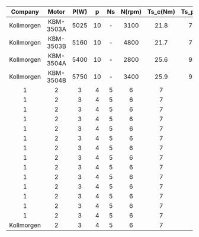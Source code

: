 
|Company|Motor|P(W)|p|Ns|N(rpm)|Ts_c(Nm)|Ts_p(Nm)|Nm/Arms|Vrms/kRPM|L(mm)|Dos(mm)|Dis(mm)|Dir(mm)|
|:-:|:-:|:-:|:-:|:-:|:-:|:-:|:-:|:-:|:-:|:-:|:-:|:-:|:-:|
|Kollmorgen|KBM-3503A|5025|10|-|3100|21.8|76.1|2.19|133|100.74|139.956|86.19|65.012|
|Kollmorgen|KBM-3503B|5160|10|-|4800|21.7|76.6|1.59|96.2|100.74|139.956|86.19|65.012|
|Kollmorgen|KBM-3504A|5400|10|-|2800|25.6|92.3|2.44|147|125.60|139.956|86.19|65.012|
|Kollmorgen|KBM-3504B|5750|10|-|3400|25.9|93.0|2.01|121|125.60|139.956|86.19|65.012|
|1|2|3|4|5|6|7|8|9|0|1|2|3|4|
|1|2|3|4|5|6|7|8|9|0|1|2|3|4|
|1|2|3|4|5|6|7|8|9|0|1|2|3|4|
|1|2|3|4|5|6|7|8|9|0|1|2|3|4|
|1|2|3|4|5|6|7|8|9|0|1|2|3|4|
|1|2|3|4|5|6|7|8|9|0|1|2|3|4|
|1|2|3|4|5|6|7|8|9|0|1|2|3|4|
|1|2|3|4|5|6|7|8|9|0|1|2|3|4|
|1|2|3|4|5|6|7|8|9|0|1|2|3|4|
|1|2|3|4|5|6|7|8|9|0|1|2|3|4|
|1|2|3|4|5|6|7|8|9|0|1|2|3|4|
|1|2|3|4|5|6|7|8|9|0|1|2|3|4|
|1|2|3|4|5|6|7|8|9|0|1|2|3|4|
|1|2|3|4|5|6|7|8|9|0|1|2|3|4|
|Kollmorgen|2|3|4|5|6|7|8|9|0|36.37|331.5|224|155|
